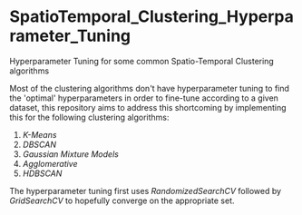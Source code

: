 # SpatioTemporal_Clustering_Hyperparameter_Tuning
Hyperparameter Tuning for some common Spatio-Temporal Clustering algorithms

Most of the clustering algorithms don't have hyperparameter tuning to find the 'optimal' hyperparameters in order to fine-tune according to a given dataset, this repository aims to address this shortcoming by implementing this for the following clustering algorithms:

1. _K-Means_
1. _DBSCAN_
1. _Gaussian Mixture Models_
1. _Agglomerative_
1. _HDBSCAN_


The hyperparameter tuning first uses _RandomizedSearchCV_ followed by _GridSearchCV_ to hopefully converge on the appropriate set.
